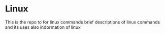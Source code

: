 # Linux
This is the repo to for linux commands
brief descriptions of linux commands and its uses
also indormation of linux
